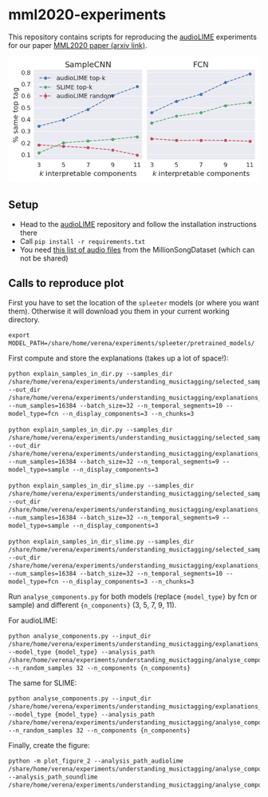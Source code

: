 # mml2020-experiments
This repository contains scripts for reproducing the 
[audioLIME](https://github.com/CPJKU/audioLIME/tree/mml2020) 
experiments for our paper
[MML2020 paper (arxiv link)](https://arxiv.org/abs/2008.00582). 

![](imgs/audiolime_slime.png)

## Setup

* Head to the [audioLIME](https://github.com/CPJKU/audioLIME) repository and follow the installation 
instructions there
* Call `pip install -r requirements.txt`
* You need [this list of audio files](file_list.txt) from the MillionSongDataset 
(which can not be shared)

## Calls to reproduce plot

First you have to set the location of the `spleeter` models 
(or where you want them). Otherwise it will download you them in your current working directory.

```shell script
export MODEL_PATH=/share/home/verena/experiments/spleeter/pretrained_models/
```

First compute and store the explanations (takes up a lot of space!):

```shell script
python explain_samples_in_dir.py --samples_dir /share/home/verena/experiments/understanding_musictagging/selected_samples_100/ --out_dir /share/home/verena/experiments/understanding_musictagging/explanations_100/ --num_samples=16384 --batch_size=32 --n_temporal_segments=10 --model_type=fcn --n_display_components=3 --n_chunks=3

python explain_samples_in_dir.py --samples_dir /share/home/verena/experiments/understanding_musictagging/selected_samples_100/ --out_dir /share/home/verena/experiments/understanding_musictagging/explanations_100/ --num_samples=16384 --batch_size=32 --n_temporal_segments=9 --model_type=sample --n_display_components=3

python explain_samples_in_dir_slime.py --samples_dir /share/home/verena/experiments/understanding_musictagging/selected_samples_100/ --out_dir /share/home/verena/experiments/understanding_musictagging/explanations_100_slime/ --num_samples=16384 --batch_size=32 --n_temporal_segments=9 --model_type=sample --n_display_components=3

python explain_samples_in_dir_slime.py --samples_dir /share/home/verena/experiments/understanding_musictagging/selected_samples_100/ --out_dir /share/home/verena/experiments/understanding_musictagging/explanations_100_slime/ --num_samples=16384 --batch_size=32 --n_temporal_segments=10 --model_type=fcn --n_display_components=3 --n_chunks=3
```


Run `analyse_components.py` for both models (replace `{model_type}` by fcn or sample) and different 
`{n_components}` (3, 5, 7, 9, 11).

For audioLIME:

```shell script
python analyse_components.py --input_dir /share/home/verena/experiments/understanding_musictagging/explanations_100/ --model_type {model_type} --analysis_path /share/home/verena/experiments/understanding_musictagging/analyse_components_100/ --n_random_samples 32 --n_components {n_components}
```

The same for SLIME:
```shell script
python analyse_components.py --input_dir /share/home/verena/experiments/understanding_musictagging/explanations_100_slime/ --model_type {model_type} --analysis_path /share/home/verena/experiments/understanding_musictagging/analyse_components_100_slime/ --n_random_samples 32 --n_components {n_components}
```

Finally, create the figure:

```shell script
python -m plot_figure_2 --analysis_path_audiolime /share/home/verena/experiments/understanding_musictagging/analyse_components_100/ --analysis_path_soundlime /share/home/verena/experiments/understanding_musictagging/analyse_components_100_slime/
```
